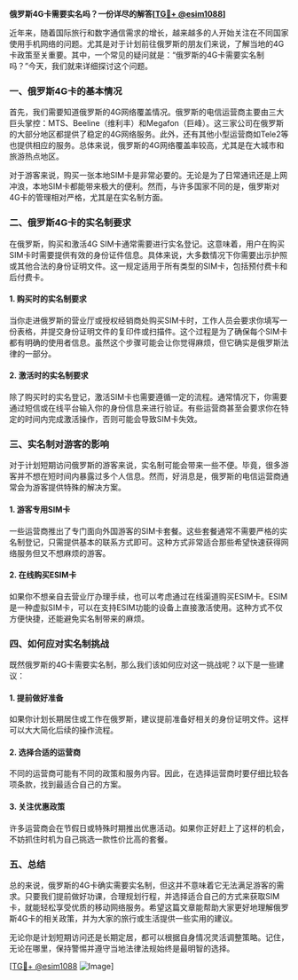 **俄罗斯4G卡需要实名吗？一份详尽的解答[[TG💪+ @esim1088](https://t.me/s/esim1088)]**

近年来，随着国际旅行和数字通信需求的增长，越来越多的人开始关注在不同国家使用手机网络的问题。尤其是对于计划前往俄罗斯的朋友们来说，了解当地的4G卡政策至关重要。其中，一个常见的疑问就是：“俄罗斯的4G卡需要实名制吗？”今天，我们就来详细探讨这个问题。

### 一、俄罗斯4G卡的基本情况

首先，我们需要知道俄罗斯的4G网络覆盖情况。俄罗斯的电信运营商主要由三大巨头掌控：MTS、Beeline（维利丰）和Megafon（巨峰）。这三家公司在俄罗斯的大部分地区都提供了稳定的4G网络服务。此外，还有其他小型运营商如Tele2等也提供相应的服务。总体来说，俄罗斯的4G网络覆盖率较高，尤其是在大城市和旅游热点地区。

对于游客来说，购买一张本地SIM卡是非常必要的。无论是为了日常通讯还是上网冲浪，本地SIM卡都能带来极大的便利。然而，与许多国家不同的是，俄罗斯对4G卡的管理相对严格，尤其是在实名制方面。

### 二、俄罗斯4G卡的实名制要求

在俄罗斯，购买和激活4G SIM卡通常需要进行实名登记。这意味着，用户在购买SIM卡时需要提供有效的身份证件信息。具体来说，大多数情况下你需要出示护照或其他合法的身份证明文件。这一规定适用于所有类型的SIM卡，包括预付费卡和后付费卡。

#### 1. 购买时的实名制要求

当你走进俄罗斯的营业厅或授权经销商处购买SIM卡时，工作人员会要求你填写一份表格，并提交身份证明文件的复印件或扫描件。这个过程是为了确保每个SIM卡都有明确的使用者信息。虽然这个步骤可能会让你觉得麻烦，但它确实是俄罗斯法律的一部分。

#### 2. 激活时的实名制要求

除了购买时的实名登记，激活SIM卡也需要遵循一定的流程。通常情况下，你需要通过短信或在线平台输入你的身份信息来进行验证。有些运营商甚至会要求你在特定的时间内完成激活操作，否则可能会导致SIM卡失效。

### 三、实名制对游客的影响

对于计划短期访问俄罗斯的游客来说，实名制可能会带来一些不便。毕竟，很多游客并不想在短时间内暴露过多个人信息。然而，好消息是，俄罗斯的电信运营商通常会为游客提供特殊的解决方案。

#### 1. 游客专用SIM卡

一些运营商推出了专门面向外国游客的SIM卡套餐。这些套餐通常不需要严格的实名制登记，只需提供基本的联系方式即可。这种方式非常适合那些希望快速获得网络服务但又不想麻烦的游客。

#### 2. 在线购买ESIM卡

如果你不想亲自去营业厅办理手续，也可以考虑通过在线渠道购买ESIM卡。ESIM是一种虚拟SIM卡，可以在支持ESIM功能的设备上直接激活使用。这种方式不仅方便快捷，还能避免实名制带来的麻烦。

### 四、如何应对实名制挑战

既然俄罗斯的4G卡需要实名制，那么我们该如何应对这一挑战呢？以下是一些建议：

#### 1. 提前做好准备

如果你计划长期居住或工作在俄罗斯，建议提前准备好相关的身份证明文件。这样可以大大简化后续的操作流程。

#### 2. 选择合适的运营商

不同的运营商可能有不同的政策和服务内容。因此，在选择运营商时要仔细比较各项条款，找到最适合自己的方案。

#### 3. 关注优惠政策

许多运营商会在节假日或特殊时期推出优惠活动。如果你正好赶上了这样的机会，不妨抓住时机为自己挑选一款性价比高的套餐。

### 五、总结

总的来说，俄罗斯的4G卡确实需要实名制，但这并不意味着它无法满足游客的需求。只要我们提前做好功课，合理规划行程，并选择适合自己的方式来获取SIM卡，就能轻松享受优质的移动网络服务。希望这篇文章能帮助大家更好地理解俄罗斯4G卡的相关政策，并为大家的旅行或生活提供一些实用的建议。

无论你是计划短期访问还是长期定居，都可以根据自身情况灵活调整策略。记住，无论在哪里，保持警惕并遵守当地法律法规始终是最明智的选择。

[[TG💪+ @esim1088](https://t.me/s/esim1088) ![Image](https://i.postimg.cc/4NQfJmqS/Snipaste-2025-05-13-00-14-12.png)]